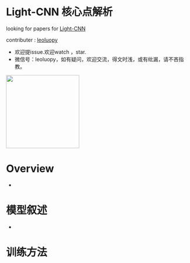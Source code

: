 

# Light-CNN 核心点解析

looking for papers for [Light-CNN](https://arxiv.org/abs/1511.02683v2)

contributer : [leoluopy](https://github.com/leoluopy)

+ 欢迎提issue.欢迎watch ，star.
+ 微信号：leoluopy，如有疑问，欢迎交流，得文时浅，或有纰漏，请不吝指教。

<img width="200" height="200" src="https://github.com/leoluopy/paper_discussing/blob/master/wechat_id.jpeg"/>


# Overview
+


# 模型叙述
+ 


# 训练方法




